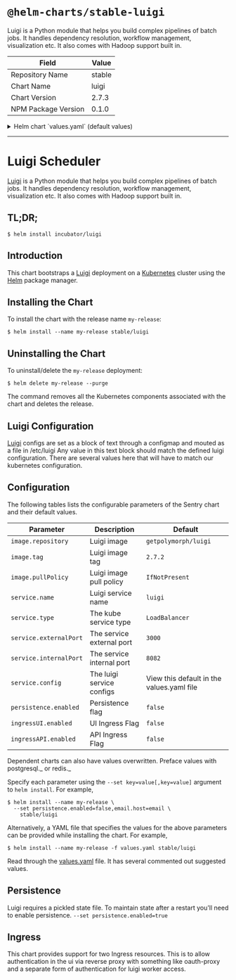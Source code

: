 # `@helm-charts/stable-luigi`

Luigi is a Python module that helps you build complex pipelines of batch jobs. It handles dependency resolution, workflow management, visualization etc. It also comes with Hadoop support built in.

| Field               | Value  |
| ------------------- | ------ |
| Repository Name     | stable |
| Chart Name          | luigi  |
| Chart Version       | 2.7.3  |
| NPM Package Version | 0.1.0  |

<details>

<summary>Helm chart `values.yaml` (default values)</summary>

```yaml
# Default values for luigi.
# This is a YAML-formatted file.
# Declare variables to be passed into your templates.
replicaCount: 1
image:
  repository: axiom/docker-luigi
  tag: 2.7.2-alpine
  pullPolicy: IfNotPresent

service:
  name: luigi
  type: LoadBalancer
  externalPort: 80

  # Luigi config: these values should mattch the luigi documentation
  # https://luigi.readthedocs.io/en/stable/configuration.html
  config: |
    [core]
    logging_conf_file=/etc/luigi/logging.cfg

    [scheduler]
    record_task_history=true
    state-path=/luigi/state/luigi-state.pickle

    [task_history]
    db_connection=mysql://luigi-mysql/luigidb

# creates a persistent volume claim for
# luigi state pickel
persistence:
  enabled: false
  size: 1G
  accessMode: ReadWriteOnce

# Ingress for ui access for use with authentication like oauth-proxy
# depending on the authentication you use. You may only need one ingress.
ingressUI:
  enabled: false
  path: /
  # Used to create an Ingress record.
  # hosts:
  # - chart-example.local
  # annotations:
  #   kubernetes.io/ingress.class: nginx
  #   kubernetes.io/tls-acme: "true"
  # tls:
  # Secrets must be manually created in the namespace.
  # - secretName: chart-example-tls
  #   hosts:
  #     - chart-example.local

# Ingress for api access viahttps and whatever authentication you use
ingressAPI:
  enabled: false
  path: /
  # Used to create an Ingress record.
  # hosts:
  # - chart-example.local
  # annotations:
  #   kubernetes.io/ingress.class: nginx
  #   kubernetes.io/tls-acme: "true"
  # tls:
  # Secrets must be manually created in the namespace.
  # - secretName: chart-example-tls
  #   hosts:
  #     - chart-example.local

resources:
  {}
  # We usually recommend not to specify default resources and to leave this as a conscious
  # choice for the user. This also increases chances charts run on environments with little
  # resources, such as Minikube. If you do want to specify resources, uncomment the following
  # lines, adjust them as necessary, and remove the curly braces after 'resources:'.
  # limits:
  #  cpu: 100m
  #  memory: 128Mi
  # requests:
  #  cpu: 100m
  #  memory: 128Mi

mysql:
  mysqlDatabase: luigidb
  mysqlAllowEmptyPassword: true
  persistence:
    enabled: false
```

</details>

---

# Luigi Scheduler

[Luigi](https://github.com/spotify/luigi) is a Python module that helps you build complex pipelines of batch jobs. It handles dependency resolution, workflow management, visualization etc. It also comes with Hadoop support built in.

## TL;DR;

```console
$ helm install incubator/luigi
```

## Introduction

This chart bootstraps a [Luigi](https://github.com/spotify/luigi) deployment on a [Kubernetes](http://kubernetes.io) cluster using the [Helm](https://helm.sh) package manager.

## Installing the Chart

To install the chart with the release name `my-release`:

```console
$ helm install --name my-release stable/luigi
```

## Uninstalling the Chart

To uninstall/delete the `my-release` deployment:

```console
$ helm delete my-release --purge
```

The command removes all the Kubernetes components associated with the chart and deletes the release.

## Luigi Configuration

[Luigi](https://github.com/spotify/luigi) configs are set as a block of text through a configmap and mouted as a file in /etc/luigi Any value in this text block should match the defined luigi configuration. There are several values here that will have to match our kubernetes configuration.

## Configuration

The following tables lists the configurable parameters of the Sentry chart and their default values.

| Parameter              | Description               | Default                                   |
| ---------------------- | ------------------------- | ----------------------------------------- |
| `image.repository`     | Luigi image               | `getpolymorph/luigi`                      |
| `image.tag`            | Luigi image tag           | `2.7.2`                                   |
| `image.pullPolicy`     | Luigi image pull policy   | `IfNotPresent`                            |
| `service.name`         | Luigi service name        | `luigi`                                   |
| `service.type`         | The kube service type     | `LoadBalancer`                            |
| `service.externalPort` | The service external port | `3000`                                    |
| `service.internalPort` | The service internal port | `8082`                                    |
| `service.config`       | The luigi service configs | View this default in the values.yaml file |
| `persistence.enabled`  | Persistence flag          | `false`                                   |
| `ingressUI.enabled`    | UI Ingress Flag           | `false`                                   |
| `ingressAPI.enabled`   | API Ingress Flag          | `false`                                   |

Dependent charts can also have values overwritten. Preface values with postgresql._ or redis._

Specify each parameter using the `--set key=value[,key=value]` argument to `helm install`. For example,

```console
$ helm install --name my-release \
  --set persistence.enabled=false,email.host=email \
    stable/luigi
```

Alternatively, a YAML file that specifies the values for the above parameters can be provided while installing the chart. For example,

```console
$ helm install --name my-release -f values.yaml stable/luigi
```

Read through the [values.yaml](values.yaml) file. It has several commented out suggested values.

## Persistence

Luigi requires a pickled state file. To maintain state after a restart you'll need to enable persistence.
`--set persistence.enabled=true`

## Ingress

This chart provides support for two Ingress resources. This is to allow authentication in the ui via reverse proxy with something like oauth-proxy and a separate form of authentication for luigi worker access.
